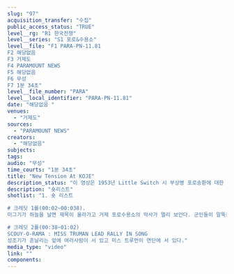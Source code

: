 ```yaml
---
slug: "97"
acquisition_transfer: "수집"
public_access_status: "TRUE"
level__rg: "R1 한국전쟁"
level__series: "S1 포로&수용소"
level__file: "F1 PARA-PN-11.81
F2 해당없음 
F3 거제도
F4 PARAMOUNT NEWS
F5 해당없음 
F6 무성
F7 1분 34초"
level__file_number: "PARA"
level__local_identifier: "PARA-PN-11.81"
date: "해당없음 "
venues: 
  - "거제도"
sources: 
  - "PARAMOUNT NEWS"
creators: 
  - "해당없음"
subjects: 
tags: 
audio: "무성"
time_courts: "1분 34초"
title: "New Tension At KOJE"
description_status: "이 영상은 1953년 Little Switch 시 부상병 포로송환에 대한 장면과 클라크, 다니엘스 등의 VIP에 대한 장면을 담았다."
description: "숏리스트"
shotlist: "1. 숏 리스트

# 크레딧 1롤(00:02~00:038). 
미그기가 하늘을 날면 제목이 올라가고 거제 포로수용소의 막사가 멀리 보인다. 군인들이 말뚝을 고치는 중에 선글라스를 낀 미 육군장성이 방문하고 자리를 잡고 이야기를 한다. 수용소 내의 표지판과 플랭카드가 보이고 멀리 포로들이 무리지어 서 있다. 

# 크레딧 2롤(00:38~01:02)
SCOUY-O-RAMA : MISS TRUMAN LEAD RALLY IN SONG
성조기가 흔날리는 앞에 여러사람이 서 있고 미스 트루먼이 연단에 서 있다."
media_type: "video"
link: ""
components: 
---
```

